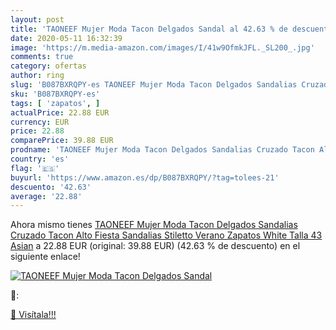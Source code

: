 ```yaml
---
layout: post
title: 'TAONEEF Mujer Moda Tacon Delgados Sandal al 42.63 % de descuento'
date: 2020-05-11 16:32:39
image: 'https://m.media-amazon.com/images/I/41w9OfmkJFL._SL200_.jpg'
comments: true
category: ofertas
author: ring
slug: 'B087BXRQPY-es TAONEEF Mujer Moda Tacon Delgados Sandalias Cruzado Tacon...'
sku: 'B087BXRQPY-es'
tags: [ 'zapatos', ]
actualPrice: 22.88 EUR
currency: EUR
price: 22.88
comparePrice: 39.88 EUR
prodname: 'TAONEEF Mujer Moda Tacon Delgados Sandalias Cruzado Tacon Alto Fiesta Sandalias Stiletto Verano Zapatos White Talla 43 Asian'
country: 'es'
flag: '🇪🇸'
buyurl: 'https://www.amazon.es/dp/B087BXRQPY/?tag=tolees-21'
descuento: '42.63'
average: '22.88'
---
```


Ahora mismo tienes [TAONEEF Mujer Moda Tacon Delgados Sandalias Cruzado Tacon Alto Fiesta Sandalias Stiletto Verano Zapatos White Talla 43 Asian](https://www.amazon.es/dp/B087BXRQPY/?tag=tolees-21) a 22.88 EUR (original: 39.88 EUR) (42.63 %  de descuento) en el siguiente enlace!

[![TAONEEF Mujer Moda Tacon Delgados Sandal](https://m.media-amazon.com/images/I/41w9OfmkJFL._SL200_.jpg)](https://www.amazon.es/dp/B087BXRQPY/?tag=tolees-21)

🔎:


[🛒 Visítala!!!](https://www.amazon.es/dp/B087BXRQPY/?tag=tolees-21)
